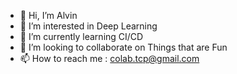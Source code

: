 - 👋 Hi, I’m Alvin
- 👀 I’m interested in Deep Learning
- 🌱 I’m currently learning CI/CD
- 💞️ I’m looking to collaborate on Things that are Fun
- 📫 How to reach me : colab.tcp@gmail.com

<!---
altcp/altcp is a ✨ special ✨ repository because its `README.md` (this file) appears on your GitHub profile.
You can click the Preview link to take a look at your changes.
--->
